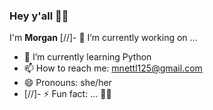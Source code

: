 ### Hey y'all 👋🏾
I'm **Morgan**
[//]- 🔭 I’m currently working on ...
- 🌱 I’m currently learning Python
- 📫 How to reach me: mnettl125@gmail.com
- 😄 Pronouns: she/her
- [//]- ⚡ Fun fact: ...
✌🏾

